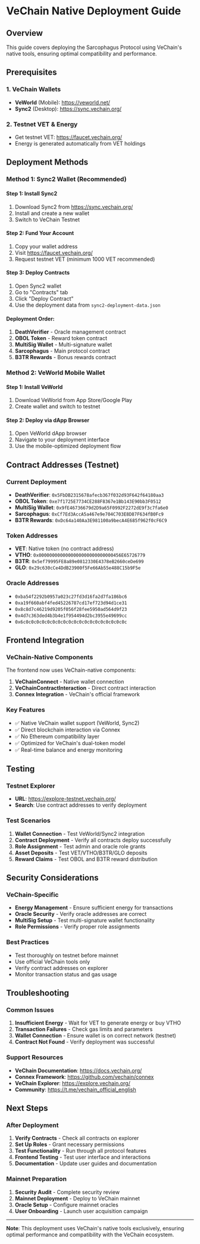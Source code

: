 # VeChain Native Deployment Guide

## Overview
This guide covers deploying the Sarcophagus Protocol using VeChain's native tools, ensuring optimal compatibility and performance.

## Prerequisites

### 1. VeChain Wallets
- **VeWorld** (Mobile): https://veworld.net/
- **Sync2** (Desktop): https://sync.vechain.org/

### 2. Testnet VET & Energy
- Get testnet VET: https://faucet.vechain.org/
- Energy is generated automatically from VET holdings

## Deployment Methods

### Method 1: Sync2 Wallet (Recommended)

#### Step 1: Install Sync2
1. Download Sync2 from https://sync.vechain.org/
2. Install and create a new wallet
3. Switch to VeChain Testnet

#### Step 2: Fund Your Account
1. Copy your wallet address
2. Visit https://faucet.vechain.org/
3. Request testnet VET (minimum 1000 VET recommended)

#### Step 3: Deploy Contracts
1. Open Sync2 wallet
2. Go to "Contracts" tab
3. Click "Deploy Contract"
4. Use the deployment data from `sync2-deployment-data.json`

#### Deployment Order:
1. **DeathVerifier** - Oracle management contract
2. **OBOL Token** - Reward token contract
3. **MultiSig Wallet** - Multi-signature wallet
4. **Sarcophagus** - Main protocol contract
5. **B3TR Rewards** - Bonus rewards contract

### Method 2: VeWorld Mobile Wallet

#### Step 1: Install VeWorld
1. Download VeWorld from App Store/Google Play
2. Create wallet and switch to testnet

#### Step 2: Deploy via dApp Browser
1. Open VeWorld dApp browser
2. Navigate to your deployment interface
3. Use the mobile-optimized deployment flow

## Contract Addresses (Testnet)

### Current Deployment
- **DeathVerifier**: `0x5FbDB2315678afecb367f032d93F642f64180aa3`
- **OBOL Token**: `0xe7f1725E7734CE288F8367e1Bb143E90bb3F0512`
- **MultiSig Wallet**: `0x9fE46736679d2D9a65F0992F2272dE9f3c7fa6e0`
- **Sarcophagus**: `0xCf7Ed3AccA5a467e9e704C703E8D87F634fB0Fc9`
- **B3TR Rewards**: `0xDc64a140Aa3E981100a9becA4E685f962f0cF6C9`

### Token Addresses
- **VET**: Native token (no contract address)
- **VTHO**: `0x0000000000000000000000000000456E65726779`
- **B3TR**: `0x5ef79995FE8a89e0812330E4378eB2660ceDe699`
- **GLO**: `0x29c630cCe4DdB23900f5Fe66Ab55e488C15b9F5e`

### Oracle Addresses
- `0xba54f2292b0957a023c27fd3d16fa2d7fa186bc6`
- `0xa19f660abf4fed45226787cd17ef723d94d1ce31`
- `0x8c8d7c46219d9205f056f28fee5950ad564d9f23`
- `0x4d7c363ded4b3b4e1f954494d2bc3955e49699cc`
- `0x6c0c0c0c0c0c0c0c0c0c0c0c0c0c0c0c0c0c0c0c`

## Frontend Integration

### VeChain-Native Components
The frontend now uses VeChain-native components:

1. **VeChainConnect** - Native wallet connection
2. **VeChainContractInteraction** - Direct contract interaction
3. **Connex Integration** - VeChain's official framework

### Key Features
- ✅ Native VeChain wallet support (VeWorld, Sync2)
- ✅ Direct blockchain interaction via Connex
- ✅ No Ethereum compatibility layer
- ✅ Optimized for VeChain's dual-token model
- ✅ Real-time balance and energy monitoring

## Testing

### Testnet Explorer
- **URL**: https://explore-testnet.vechain.org/
- **Search**: Use contract addresses to verify deployment

### Test Scenarios
1. **Wallet Connection** - Test VeWorld/Sync2 integration
2. **Contract Deployment** - Verify all contracts deploy successfully
3. **Role Assignment** - Test admin and oracle role grants
4. **Asset Deposits** - Test VET/VTHO/B3TR/GLO deposits
5. **Reward Claims** - Test OBOL and B3TR reward distribution

## Security Considerations

### VeChain-Specific
- **Energy Management** - Ensure sufficient energy for transactions
- **Oracle Security** - Verify oracle addresses are correct
- **MultiSig Setup** - Test multi-signature wallet functionality
- **Role Permissions** - Verify proper role assignments

### Best Practices
- Test thoroughly on testnet before mainnet
- Use official VeChain tools only
- Verify contract addresses on explorer
- Monitor transaction status and gas usage

## Troubleshooting

### Common Issues
1. **Insufficient Energy** - Wait for VET to generate energy or buy VTHO
2. **Transaction Failures** - Check gas limits and parameters
3. **Wallet Connection** - Ensure wallet is on correct network (testnet)
4. **Contract Not Found** - Verify deployment was successful

### Support Resources
- **VeChain Documentation**: https://docs.vechain.org/
- **Connex Framework**: https://github.com/vechain/connex
- **VeChain Explorer**: https://explore.vechain.org/
- **Community**: https://t.me/vechain_official_english

## Next Steps

### After Deployment
1. **Verify Contracts** - Check all contracts on explorer
2. **Set Up Roles** - Grant necessary permissions
3. **Test Functionality** - Run through all protocol features
4. **Frontend Testing** - Test user interface and interactions
5. **Documentation** - Update user guides and documentation

### Mainnet Preparation
1. **Security Audit** - Complete security review
2. **Mainnet Deployment** - Deploy to VeChain mainnet
3. **Oracle Setup** - Configure mainnet oracles
4. **User Onboarding** - Launch user acquisition campaign

---

**Note**: This deployment uses VeChain's native tools exclusively, ensuring optimal performance and compatibility with the VeChain ecosystem. 